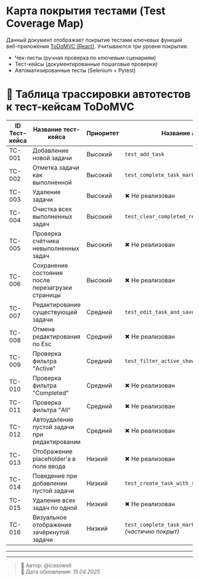 # Карта покрытия тестами (Test Coverage Map)

Данный документ отображает покрытие тестами ключевых функций веб-приложения [ToDoMVC (React)](https://todomvc.com/examples/react/dist/). Учитываются три уровня покрытия:
- Чек-листы (ручная проверка по ключевым сценариям)
- Тест-кейсы (документированные пошаговые проверки)
- Автоматизированные тесты (Selenium + Pytest)

# 🧩 Таблица трассировки автотестов к тест-кейсам ToDoMVC

| ID Тест-кейса | Название тест-кейса                                           | Приоритет | Название автотеста                                             | Статус автотеста |
|---------------|----------------------------------------------------------------|-----------|------------------------------------------------------------------|------------------|
| TC-001        | Добавление новой задачи                                        | Высокий   | `test_add_task`                                                 | ✅ Реализован     |
| TC-002        | Отметка задачи как выполненной                                 | Высокий   | `test_complete_task_marks_it_completed`                         | ✅ Реализован     |
| TC-003        | Удаление задачи                                                | Высокий   | ✖ Не реализован                                                 | ❌ Отсутствует    |
| TC-004        | Очистка всех выполненных задач                                 | Высокий   | `test_clear_completed_removes_completed_tasks`                  | ✅ Реализован     |
| TC-005        | Проверка счётчика невыполненных задач                          | Высокий   | ✖ Не реализован                                                 | ❌ Отсутствует    |
| TC-006        | Сохранение состояния после перезагрузки страницы              | Высокий   | ✖ Не реализован                                                 | ❌ Отсутствует    |
| TC-007        | Редактирование существующей задачи                             | Средний   | `test_edit_task_and_save_with_enter`                            | ✅ Реализован     |
| TC-008        | Отмена редактирования по Esc                                   | Средний   | ✖ Не реализован                                                 | ❌ Отсутствует    |
| TC-009        | Проверка фильтра "Active"                                      | Средний   | `test_filter_active_shows_only_active_tasks`                    | ✅ Реализован     |
| TC-010        | Проверка фильтра "Completed"                                   | Средний   | ✖ Не реализован                                                 | ❌ Отсутствует    |
| TC-011        | Проверка фильтра "All"                                         | Средний   | ✖ Не реализован                                                 | ❌ Отсутствует    |
| TC-012        | Автоудаление пустой задачи при редактировании                 | Средний   | ✖ Не реализован                                                 | ❌ Отсутствует    |
| TC-013        | Отображение placeholder'а в поле ввода                         | Низкий    | ✖ Не реализован                                                 | ❌ Отсутствует    |
| TC-014        | Поведение при добавлении пустой задачи                         | Низкий    | `test_create_task_with_spaces`                                  | ✅ Реализован     |
| TC-015        | Удаление всех задач по одной                                   | Низкий    | ✖ Не реализован                                                 | ❌ Отсутствует    |
| TC-016        | Визуальное отображение зачёркнутой задачи                      | Низкий    | `test_complete_task_marks_it_completed` *(частично покрыт)*     | ⚠️ Частично       |

---

---

> 📌 Автор: @icesowell  
> 📅 Дата обновления: *15.04.2025*
